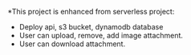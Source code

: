 *This project is enhanced from serverless project:
- Deploy api, s3 bucket, dynamodb database
- User can upload, remove, add image attachment.
- User can download attachment.